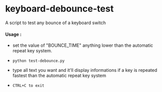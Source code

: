 keyboard-debounce-test
======================

A script to test any bounce of a keyboard switch

#### Usage :

* set the value of "BOUNCE_TIME" anything lower than the automatic repeat key system.

* `python test-debounce.py`

* type all text you want and it'll display informations if a key is repeated fastest than the automatic repeat key system

* `CTRL+C to exit`
